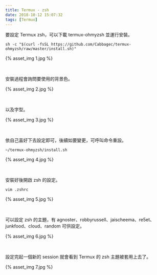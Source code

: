 ```yaml
---
title: Termux - zsh
date: 2018-10-12 15:07:32
tags: [Termux]
---
```


要設定 Termux zsh，可以下載 termux-ohmyzsh 並運行安裝。  

<!-- more -->

    sh -c "$(curl -fsSL https://github.com/Cabbagec/termux-ohmyzsh/raw/master/install.sh)"


{% asset_img 1.jpg %}

</br>


安裝過程會詢問要使用的背景色。  

{% asset_img 2.jpg %}

</br>


以及字型。  

{% asset_img 3.jpg %}

</br>


依自己喜好下去設定即可，後續如要變更，可呼叫命令重設。  

    ~/termux-ohmyzsh/install.sh

{% asset_img 4.jpg %}

</br>


安裝好後開啟 zsh 的設定。  

    vim .zshrc

{% asset_img 5.jpg %}

</br>


可以設定 zsh 的主題，有 agnoster、robbyrussell、jaischeema、re5et、junkfood、cloud、random 可供設定。    

{% asset_img 6.jpg %}

</br>


設定完起一個新的 session 就會看到 Termux 的 zsh 主題被套用上去了。  

{% asset_img 7.jpg %}
